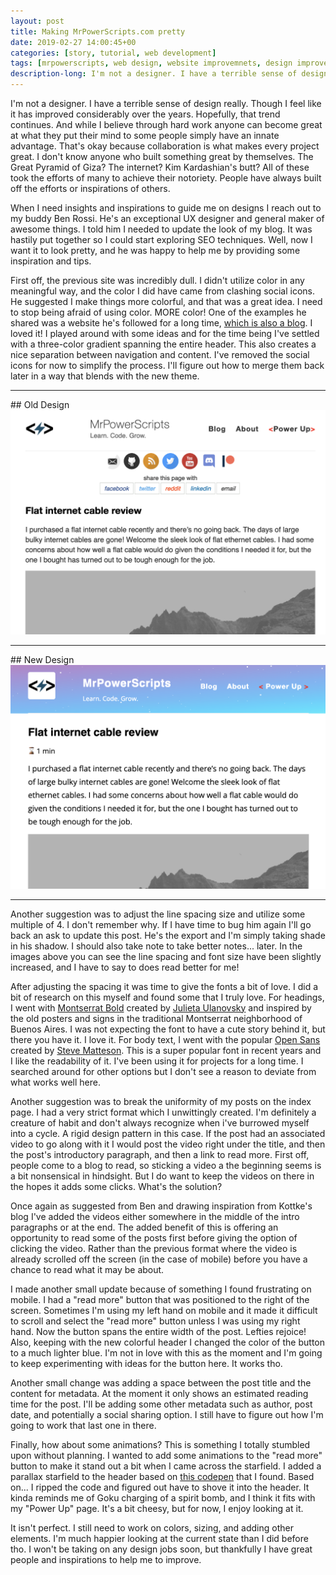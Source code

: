 ```yaml
---
layout: post
title: Making MrPowerScripts.com pretty
date: 2019-02-27 14:00:45+00
categories: [story, tutorial, web development]
tags: [mrpowerscripts, web design, website improvemnets, design improvements. making mrepowerscripts.com pretty ]
description-long: I'm not a designer. I have a terrible sense of design really. Though I feel like it has improved considerably over the years. Hopefully, that trend continues. And while I believe through hard work anyone can become great at what they put their mind to some people simply have an innate advantage. That's okay because collaboration is what makes every project great. I don't know anyone who built something great by themselves. The Great Pyramid of Giza?  The internet? Kim Kardashian's butt? All of these took the efforts of many to achieve their notoriety. People have always built off the efforts or inspirations of others.
---
```


I'm not a designer. I have a terrible sense of design really. Though I feel like it has improved considerably over the years. Hopefully, that trend continues. And while I believe through hard work anyone can become great at what they put their mind to some people simply have an innate advantage. That's okay because collaboration is what makes every project great. I don't know anyone who built something great by themselves. The Great Pyramid of Giza?  The internet? Kim Kardashian's butt? All of these took the efforts of many to achieve their notoriety. People have always built off the efforts or inspirations of others.

When I need insights and inspirations to guide me on designs I reach out to my buddy Ben Rossi. He's an exceptional UX designer and general maker of awesome things. I told him I needed to update the look of my blog. It was hastily put together so I could start exploring SEO techniques. Well, now I want it to look pretty, and he was happy to help me by providing some inspiration and tips.

First off, the previous site was incredibly dull. I didn't utilize color in any meaningful way, and the color I did have came from clashing social icons. He suggested I make things more colorful, and that was a great idea. I need to stop being afraid of using color. MORE color! One of the examples he shared was a website he's followed for a long time, [which is also a blog](https://kottke.org/). I loved it! I played around with some ideas and for the time being I've settled with a three-color gradient spanning the entire header. This also creates a nice separation between navigation and content. I've removed the social icons for now to simplify the process. I'll figure out how to merge them back later in a way that blends with the new theme.

<hr>
## Old Design
<img src="/images/mrps-pretty/old-header.png">

<hr>
## New Design
<img src="/images/mrps-pretty/new-header.png">
<hr>

Another suggestion was to adjust the line spacing size and utilize some multiple of 4. I don't remember why. If I have time to bug him again I'll go back an ask to update this post. He's the export and I'm simply taking shade in his shadow. I should also take note to take better notes... later. In the images above you can see the line spacing and font size have been slightly increased, and I have to say to does read better for me!

After adjusting the spacing it was time to give the fonts a bit of love. I did a bit of research on this myself and found some that I truly love. For headings, I went with [Montserrat Bold](https://fonts.google.com/specimen/Montserrat) created by [Julieta Ulanovsky](https://github.com/JulietaUla/Montserrat) and inspired by the old posters and signs in the traditional Montserrat neighborhood of Buenos Aires. I was not expecting the font to have a cute story behind it, but there you have it. I love it. For body text, I went with the popular [Open Sans](https://fonts.google.com/specimen/Open+Sans) created by [Steve Matteson](https://twitter.com/@SteveMatteson1). This is a super popular font in recent years and I like the readability of it. I've been using it for projects for a long time. I searched around for other options but I don't see a reason to deviate from what works well here.

Another suggestion was to break the uniformity of my posts on the index page. I had a very strict format which I unwittingly created. I'm definitely a creature of habit and don't always recognize when i've burrowed myself into a cycle. A rigid design pattern in this case. If the post had an associated video to go along with it I would post the video right under the title, and then the post's introductory paragraph, and then a link to read more. First off, people come to a blog to read, so sticking a video a the beginning seems is a bit nonsensical in hindsight. But I do want to keep the videos on there in the hopes it adds some clicks. What's the solution?

Once again as suggested from Ben and drawing inspiration from Kottke's blog I've added the videos either somewhere in the middle of the intro paragraphs or at the end. The added benefit of this is offering an opportunity to read some of the posts first before giving the option of clicking the video. Rather than the previous format where the video is already scrolled off the screen (in the case of mobile) before you have a chance to read what it may be about.

I made another small update because of something I found frustrating on mobile. I had a "read more" button that was positioned to the right of the screen. Sometimes I'm using my left hand on mobile and it made it difficult to scroll and select the "read more" button unless I was using my right hand. Now the button spans the entire width of the post. Lefties rejoice! Also, keeping with the new colorful header I changed the color of the button to a much lighter blue. I'm not in love with this as the moment and I'm going to keep experimenting with ideas for the button here. It works tho.

Another small change was adding a space between the post title and the content for metadata. At the moment it only shows an estimated reading time for the post. I'll be adding some other metadata such as author, post date, and potentially a social sharing option. I still have to figure out how I'm going to work that last one in there.

Finally, how about some animations?  This is something I totally stumbled upon without planning. I wanted to add some animations to the "read more" button to make it stand out a bit when I came across the starfield.  I added a parallax starfield to the header based on [this codepen](https://codepen.io/saransh/pen/BKJun) that I found. Based on... I ripped the code and figured out have to shove it into the header. It kinda reminds me of Goku charging of a spirit bomb, and I think it fits with my "Power Up" page. It's a bit cheesy, but for now, I enjoy looking at it.

It isn't perfect. I still need to work on colors, sizing, and adding other elements. I'm much happier looking at the current state than I did before tho. I won't be taking on any design jobs soon, but thankfully I have great people and inspirations to help me to improve.
